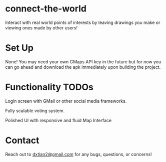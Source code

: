 # connect-the-world

Interact with real world points of interests by leaving drawings you make or viewing ones made by other users!

# Set Up

None! You may need your own GMaps API key in the future but for now you can go ahead and download the apk immediately upon building the project.

# Functionality TODOs

Login screen with GMail or other social media frameworks. 

Fully scalable voting system.

Polished UI with responsive and fluid Map Interface

# Contact

Reach out to dxtian2@gmail.com for any bugs, questions, or concerns!
